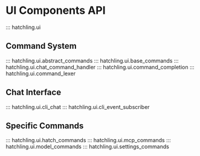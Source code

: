 # UI Components API

::: hatchling.ui

## Command System

::: hatchling.ui.abstract_commands
::: hatchling.ui.base_commands
::: hatchling.ui.chat_command_handler
::: hatchling.ui.command_completion
::: hatchling.ui.command_lexer

## Chat Interface

::: hatchling.ui.cli_chat
::: hatchling.ui.cli_event_subscriber

## Specific Commands

::: hatchling.ui.hatch_commands
::: hatchling.ui.mcp_commands
::: hatchling.ui.model_commands
::: hatchling.ui.settings_commands
